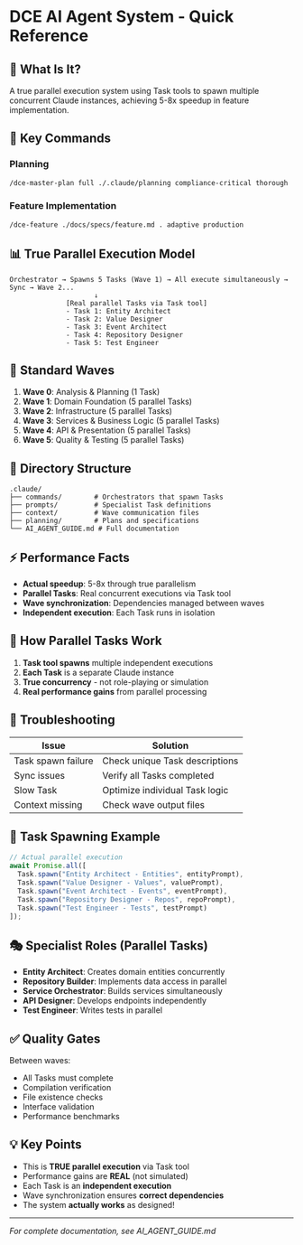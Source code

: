 # DCE AI Agent System - Quick Reference

## 🚀 What Is It?
A true parallel execution system using Task tools to spawn multiple concurrent Claude instances, achieving 5-8x speedup in feature implementation.

## 🔑 Key Commands

### Planning
```bash
/dce-master-plan full ./.claude/planning compliance-critical thorough
```

### Feature Implementation  
```bash
/dce-feature ./docs/specs/feature.md . adaptive production
```

## 📊 True Parallel Execution Model

```
Orchestrator → Spawns 5 Tasks (Wave 1) → All execute simultaneously → Sync → Wave 2...
                     ↓
              [Real parallel Tasks via Task tool]
              - Task 1: Entity Architect
              - Task 2: Value Designer  
              - Task 3: Event Architect
              - Task 4: Repository Designer
              - Task 5: Test Engineer
```

## 🌊 Standard Waves

1. **Wave 0**: Analysis & Planning (1 Task)
2. **Wave 1**: Domain Foundation (5 parallel Tasks)
3. **Wave 2**: Infrastructure (5 parallel Tasks)
4. **Wave 3**: Services & Business Logic (5 parallel Tasks)
5. **Wave 4**: API & Presentation (5 parallel Tasks)
6. **Wave 5**: Quality & Testing (5 parallel Tasks)

## 📁 Directory Structure

```
.claude/
├── commands/        # Orchestrators that spawn Tasks
├── prompts/         # Specialist Task definitions
├── context/         # Wave communication files
├── planning/        # Plans and specifications
└── AI_AGENT_GUIDE.md # Full documentation
```

## ⚡ Performance Facts

- **Actual speedup**: 5-8x through true parallelism
- **Parallel Tasks**: Real concurrent executions via Task tool
- **Wave synchronization**: Dependencies managed between waves
- **Independent execution**: Each Task runs in isolation

## 🎯 How Parallel Tasks Work

1. **Task tool spawns** multiple independent executions
2. **Each Task** is a separate Claude instance
3. **True concurrency** - not role-playing or simulation
4. **Real performance gains** from parallel processing

## 🔧 Troubleshooting

| Issue | Solution |
|-------|----------|
| Task spawn failure | Check unique Task descriptions |
| Sync issues | Verify all Tasks completed |
| Slow Task | Optimize individual Task logic |
| Context missing | Check wave output files |

## 📝 Task Spawning Example

```javascript
// Actual parallel execution
await Promise.all([
  Task.spawn("Entity Architect - Entities", entityPrompt),
  Task.spawn("Value Designer - Values", valuePrompt),
  Task.spawn("Event Architect - Events", eventPrompt),
  Task.spawn("Repository Designer - Repos", repoPrompt),
  Task.spawn("Test Engineer - Tests", testPrompt)
]);
```

## 🎭 Specialist Roles (Parallel Tasks)

- **Entity Architect**: Creates domain entities concurrently
- **Repository Builder**: Implements data access in parallel
- **Service Orchestrator**: Builds services simultaneously
- **API Designer**: Develops endpoints independently
- **Test Engineer**: Writes tests in parallel

## ✅ Quality Gates

Between waves:
- All Tasks must complete
- Compilation verification
- File existence checks
- Interface validation
- Performance benchmarks

## 💡 Key Points

- This is **TRUE parallel execution** via Task tool
- Performance gains are **REAL** (not simulated)
- Each Task is an **independent execution**
- Wave synchronization ensures **correct dependencies**
- The system **actually works** as designed!

---
*For complete documentation, see AI_AGENT_GUIDE.md*